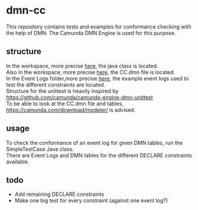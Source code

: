 # dmn-cc
This repository contains tests and examples for conformance checking with the help of DMN. The Camunda DMN Engine is used for this purpose.
## structure 
In the workspace, more precise [here](Workspace/camunda-engine-dmn-unittest-master/src/test/java/org/camunda/bpm/dmn/unittest/SimpleTestCase.java), the java class is located. <br>
Also in the workspace, more precise [here](Workspace/camunda-engine-dmn-unittest-master/src/test/resources/org/camunda/bpm/dmn/unittest/CC.dmn), the CC.dmn file is located. <br>
In the Event Logs folder,more precise [here](Event%20Logs/), the example event logs used to test the different constraints are located. <br>
Structure for the unittest is heavily inspired by https://github.com/camunda/camunda-engine-dmn-unittest <br>
To be able to look at the CC.dmn file and tables, https://camunda.com/download/modeler/ is advised. <br>
## usage
To check the conformance of an event log for given DMN tables, run the SimpleTestCase Java class. <br>
There are Event Logs and DMN tables for the different DECLARE constraints available. <br>
## todo
- Add remaining DECLARE constraints
- Make one big test for every constraint (against one event log?)
